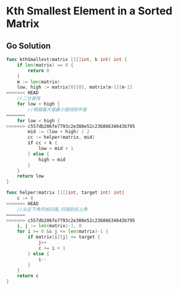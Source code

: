 <!--
 * @Author: Nettor
<<<<<<< HEAD
 * @Date: 2020-06-23 22:16:00
 * @LastEditors: Nettor
 * @LastEditTime: 2020-06-23 22:25:11
=======
 * @Date: 2020-06-23 16:36:00
 * @LastEditors: Nettor
 * @LastEditTime: 2020-06-23 16:44:10
>>>>>>> c557db206fe7793c2e308e52c23686634643b795
 * @Description: file content
--> 

# Kth Smallest Element in a Sorted Matrix

## Go Solution

```go
func kthSmallest(matrix [][]int, k int) int {
    if len(matrix) == 0 {
        return 0
    }
    m := len(matrix)
    low, high := matrix[0][0], matrix[m-1][m-1]
<<<<<<< HEAD
    //二分查找
    for low < high {
        //根据最大值最小值找到中值
=======
    for low < high {
>>>>>>> c557db206fe7793c2e308e52c23686634643b795
        mid := (low + high) / 2
        cc := helper(matrix, mid)
        if cc < k {
            low = mid + 1
        } else {
            high = mid
        }
    }
    return low
}

func helper(matrix [][]int, target int) int{
    c := 0
<<<<<<< HEAD
    //从左下角开始扫描,扫描到右上角
=======
>>>>>>> c557db206fe7793c2e308e52c23686634643b795
    i, j := len(matrix)-1, 0
    for i >= 0 && j <= len(matrix)-1 {
        if matrix[i][j] <= target {
            j++
            c += i + 1
        } else {
            i--
        }
    }
    return c
}
```